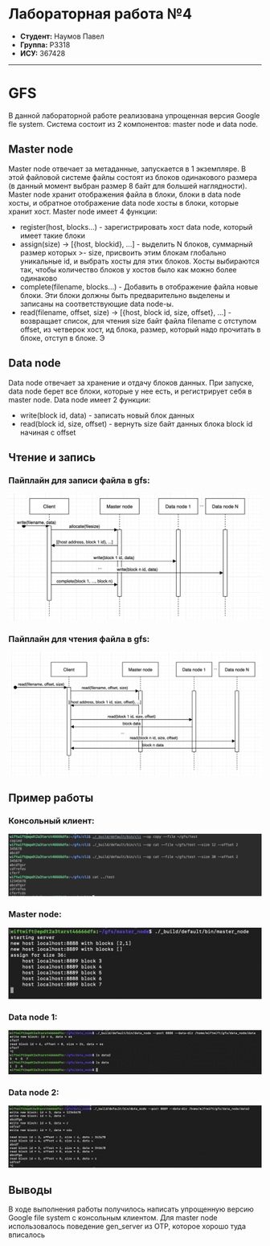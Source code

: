 # Лабораторная работа №4

- **Студент:** Наумов Павел
- **Группа:** P3318
- **ИСУ:** 367428

---

# GFS

В данной лабораторной работе реализована упрощенная версия Google fle system. Система состоит из 2 компонентов: master node и data node. 

## Master node

Master node отвечает за метаданные, запускается в 1 экземпляре. В этой файловой системе файлы состоят из блоков одинакового размера (в данный момент выбран размер 8 байт для большей наглядности). Master node хранит отображения файла в блоки, блоки в data node хосты, и обратное отображение data node хосты в блоки, которые хранит хост. Master node имеет 4 функции:

* register(host, blocks...) - зарегистрировать хост data node, который имеет такие блоки
* assign(size) -> [{host, blockid}, ...] - выделить N блоков, суммарный размер которых >- size, присвоить этим блокам глобально уникальные id, и выбрать хосты для этих блоков. Хосты выбираются так, чтобы количество блоков у хостов было как можно более одинаково
* complete(filename, blocks...) - Добавить в отображение файла новые блоки. Эти блоки должны быть предварительно выделены и записаны на соответствующие data node-ы.
* read(filename, offset, size) -> [{host, block id, size, offset}, ...] - возвращает список, для чтения size байт файла filename с отступом offset, из четверок хост, ид блока, размер, который надо прочитать в блоке, отступ в блоке. Э

## Data node

Data node отвечает за хранение и отдачу блоков данных. При запуске, data node берет все блоки, которые у нее есть, и регистрирует себя в master node. Data node имеет 2 функции:

* write(block id, data) - записать новый блок данных
* read(block id, size, offset) - вернуть size байт данных блока block id начиная с offset


## Чтение и запись

### Пайплайн для записи файла в gfs:

![Пайплайн для записи файла в gfs](./write.png)

### Пайплайн для чтения файла в gfs:
![Пайплайн для чтения файла в gfs](./read.png)

## Пример работы

### Консольный клиент:

![Консольный клиент](./cli.png)

### Master node:
![Master node](./mn.png)

### Data node 1:
![Data node 1](./dn1.png)

### Data node 2:
![Data node 2](./dn2.png)

## Выводы

В ходе выполнения работы получилось написать упрощенную версию Google file system с консольным клиентом. Для master node использовалось поведение gen_server из OTP, которое хорошо туда вписалось